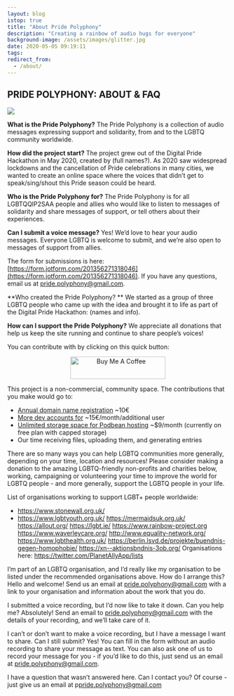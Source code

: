 ```yaml
---
layout: blog
istop: true
title: "About Pride Polyphony"
description: "Creating a rainbow of audio hugs for everyone"
background-image: /assets/images/glitter.jpg
date: 2020-05-05 09:19:11
tags: 
redirect_from:
  - /about/
---
```


## PRIDE POLYPHONY: ABOUT & FAQ


![](https://i.imgur.com/6gd0j5V.png)

**What is the Pride Polyphony?**
The Pride Polyphony is a collection of audio messages expressing support and solidarity, from and to the LGBTQ community worldwide. 

**How did the project start?**
The project grew out of the Digital Pride Hackathon in May 2020, created by (full names?). As 2020 saw widespread lockdowns and the cancellation of Pride celebrations in many cities, we wanted to create an online space where the voices that didn’t get to speak/sing/shout this Pride season could be heard. 

**Who is the Pride Polyphony for?**
The Pride Polyphony is for all LGBTQQIP2SAA people and allies who would like to listen to messages of solidarity and share messages of support, or tell others about their experiences.

**Can I submit a voice message?**
Yes! We’d love to hear your audio messages. Everyone LGBTQ is welcome to submit, and we’re also open to messages of support from allies.

The form for submissions is here: [https://form.jotform.com/201356271318046](https://form.jotform.com/201356271318046). If you have any questions, email us at [pride.polyphony@gmail.com](mailto:pride.polyphony@gmail.com).

**Who created the Pride Polyphony? **
We started as a group of three LGBTQ people who came up with the idea and brought it to life as part of the Digital Pride Hackathon: (names and info).

**How can I support the Pride Polyphony?**
We appreciate all donations that help us keep the site running and continue to share people’s voices! 

You can contribute with by clicking on this quick button:

<center><a href="https://www.buymeacoffee.com/athena" target="_blank"><img src="https://cdn.buymeacoffee.com/buttons/default-violet.png" alt="Buy Me A Coffee" style="height: 51px !important;width: 217px !important;" ></a></center>


This project is a non-commercial, community space. The contributions that you make would go to:
- [Annual domain name registration](https://www.namecheap.com/) ~10€
- [More dev accounts for](https://www.netlify.com/pricing/) ~15€/month/additional user
- [Unlimited storage space for Podbean hosting](https://www.podbean.com/podcast-hosting-pricing) ~$9/month (currently on free plan with capped storage)
- Our time receiving files, uploading them, and generating entries

There are so many ways you can help LGBTQ communities more generally, depending on your time, location and resources! Please consider making a donation to the amazing LGBTQ-friendly non-profits and charities below, working, campaigning or volunteering your time to improve the world for LGBTQ people - and more generally, support the LGBTQ people in your life. 

List of organisations working to support LGBT+ people worldwide:

- https://www.stonewall.org.uk/
- https://www.lgbtyouth.org.uk/
https://mermaidsuk.org.uk/
https://allout.org/
https://lgbt.ie/
https://www.rainbow-project.org
https://www.waverleycare.org/
http://www.equality-network.org/
https://www.lgbthealth.org.uk/
https://berlin.lsvd.de/projekte/buendnis-gegen-homophobie/
https://xn--aktionsbndnis-3ob.org/
Organisations here: https://twitter.com/PlanetAllyApp/lists

I’m part of an LGBTQ organisation, and I’d really like my organisation to be listed under the recommended organisations above. How do I arrange this?
Hello and welcome! Send us an email at [pride.polyphony@gmail.com](mailto:pride.polyphony@gmail.com) with a link to your organisation and information about the work that you do. 

I submitted a voice recording, but I’d now like to take it down. Can you help me?
Absolutely! Send an email to [pride.polyphony@gmail.com](mailto:pride.polyphony@gmail.com) with the details of your recording, and we’ll take care of it.

I can’t or don’t want to make a voice recording, but I have a message I want to share. Can I still submit?
Yes! You can fill in the form without an audio recording to share your message as text. You can also ask one of us to record your message for you - if you’d like to do this, just send us an email at [pride.polyphony@gmail.com](mailto:pride.polyphony@gmail.com).

I have a question that wasn’t answered here. Can I contact you?
Of course - just give us an email at p[pride.polyphony@gmail.com](mailto:pride.polyphony@gmail.com)